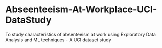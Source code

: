 # Abseenteeism-At-Workplace-UCI-DataStudy
To study characteristics of absenteeism at work using Exploratory Data Analysis and ML techniques - A UCI dataset study

